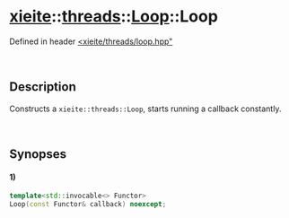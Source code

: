 # [xieite](../../../../../../xieite.md)\:\:[threads](../../../../../../threads.md)\:\:[Loop](../../../../loop.md)\:\:Loop
Defined in header [<xieite/threads/loop.hpp"](../../../../../../../include/xieite/threads/loop.hpp)

&nbsp;

## Description
Constructs a `xieite::threads::Loop`, starts running a callback constantly.

&nbsp;

## Synopses
#### 1)
```cpp
template<std::invocable<> Functor>
Loop(const Functor& callback) noexcept;
```
